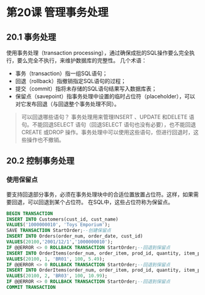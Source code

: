 # 第20课 管理事务处理
## 20.1 事务处理
使用事务处理（transaction processing），通过确保成批的SQL操作要么完全执行，要么完全不执行，来维护数据库的完整性。
几个术语：
* 事务（transaction）指一组SQL语句；
* 回退（rollback）指撤销指定SQL语句的过程；
* 提交（commit）指将未存储的SQL语句结果写入数据库表；
* 保留点（savepoint）指事务处理中设置的临时占位符（placeholder），可以对它发布回退（与回退整个事务处理不同）。

> 可以回退哪些语句？
> 事务处理用来管理INSERT 、UPDATE 和DELETE 语句。不能回退SELECT 语句（回退SELECT 语句也没有必要），也不能回退CREATE 或DROP 操作。事务处理中可以使用这些语句，但进行回退时，这些操作也不撤销。

## 20.2 控制事务处理
### 使用保留点
要支持回退部分事务，必须在事务处理块中的合适位置放置占位符。这样，如果需要回退，可以回退到某个占位符。
在SQL中，这些占位符称为保留点。
```sql
BEGIN TRANSACTION
INSERT INTO Customers(cust_id, cust_name)
VALUES('1000000010', 'Toys Emporium');
SAVE TRANSACTION StartOrder;--创建保留点
INSERT INTO Orders(order_num, order_date, cust_id)
VALUES(20100,'2001/12/1','1000000010');
IF @@ERROR <> 0 ROLLBACK TRANSACTION StartOrder;--回退到保留点
INSERT INTO OrderItems(order_num, order_item, prod_id, quantity, item_price)
VALUES(20100, 1, 'BR01', 100, 5.49);
IF @@ERROR <> 0 ROLLBACK TRANSACTION StartOrder;--回退到保留点
INSERT INTO OrderItems(order_num, order_item, prod_id, quantity, item_price)
VALUES(20100, 2, 'BR03', 100, 10.99);
IF @@ERROR <> 0 ROLLBACK TRANSACTION StartOrder;--回退到保留点
COMMIT TRANSACTION
```